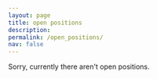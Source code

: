 ```yaml
---
layout: page
title: open positions
description:
permalink: /open_positions/
nav: false
---
```


<!--
### Research Fellow: Computer Vision for Agriculture

I am looking for a full time research fellow to work on satellite/drone image-based exploration in the agricultural setup of India. Please apply [here](https://forms.office.com/r/cHmwD8zQFR) if interested.

Pre-requisites:
The ideal candidate should have

1. Completed a BTech.
2. Done a project in computer vision.
3. Prior experience with research is a plus.
4. Should be willing to relocate to Mohali. In exceptional cases, this may be waived off.

### Research Fellow: Systems for Building Monitoring

I am looking for a full time research fellow to work on building embedded systems and simulations for i) sensing various aspects of a building to reduce the energy consumption of a building space ii) modeling HVAC equipment as well as other loads in a digital twin for use with other optimization frameworks. Please apply [here](https://forms.office.com/r/WrLd2k4DcY).

Pre-requisites:
The ideal candidate should have:

1. Completed a BTech.
2. Built electronic systems.
3. Interest in building machine learning algorithms for modeling physics based processes and processing temporal data.

-->

Sorry, currently there aren't open positions.
